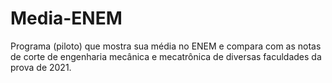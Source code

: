 # Media-ENEM
 Programa (piloto) que mostra sua média no ENEM e compara com as notas de corte de engenharia mecânica e mecatrônica de diversas faculdades da prova de 2021.
